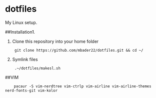 # dotfiles

My Linux setup.

##Installation1.

1. Clone this repository into your home folder

        git clone https://github.com/mbader22/dotfiles.git && cd ~/

1. Symlink files

        .~/dotfiles/makesl.sh

##VIM

        pacaur -S vim-nerdtree vim-ctrlp vim-airline vim-airline-themes nerd-fonts-git vim-kolor
